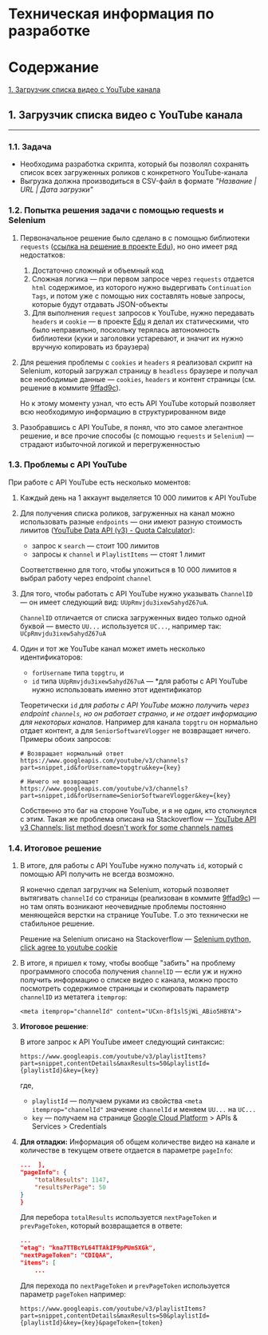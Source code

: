 # Техническая информация по разработке

# Содержание
[1. Загрузчик списка видео с YouTube канала](#1.-Загрузчик-списка-видео-с-YouTube-канала)



## 1. Загрузчик списка видео с YouTube канала
***
### 1.1. Задача

* Необходима разработка скрипта, который бы позволял сохранять список всех загруженных роликов с конкретного YouTube-канала
* Выгрузка должна производиться в CSV-файл в формате *"Название | URL | Дата загрузки"*


### 1.2. Попытка решения задачи с помощью requests и Selenium
1. Первоначальное решение было сделано в с помощью библиотеки `requests` ([ссылка на решение в проекте Edu](https://github.com/n8creator/edu/blob/main/m-parsing/11-ajax2.py)), но оно имеет ряд недостатков:
   1. Достаточно сложный и объемный код
   2.  Сложная логика &mdash; при первом запросе через `requests` отдается `html` содержимое, из которого нужно выдергивать `Continuation Tags`, и потом уже с помощью них составлять новые запросы, которые будут отдавать JSON-объекты
   3.  Для выполнения `request` запросов к YouTube, нужно передавать `headers` и `cookie` &mdash; в проекте [Edu](https://github.com/n8creator/edu/blob/main/m-parsing/11-ajax2.py) я делал их статическими, что было неправильно, поскольку терялась автономность библиотеки (куки и заголовки устаревают, и значит их нужно вручную копировать из браузера)
2. Для решения проблемы с `cookies` и `headers` я реализовал скрипт на Selenium, который загружал страницу в `headless` браузере и получал все неободимые данные &mdash; `cookies`, `headers` и контент страницы (см. решение в коммите [9ffad9c](https://github.com/n8creator/youtube/commit/9ffad9cf14e11e58f44825fa7ffd3b3888493dd6#diff-24e6654bfd1ab85bebb1f721a4be46e6fdb9ea8974d14442d3aaecd1f971fcbb)).

    Но к этому моменту узнал, что есть API YouTube который позволяет всю необходимую информацию в структурированном виде
3. Разобравшись с API YouTube, я понял, что это самое элегантное решение, и все прочие способы (с помощью `requests` и `Selenium`) &mdash; страдают избыточной логикой и перегруженностью


### 1.3. Проблемы с API YouTube

При работе с API YouTube есть несколько моментов:
1. Каждый день на 1 аккаунт выделяется 10 000 лимитов к API YouTube
2.  Для получения списка роликов, загруженных на канал можно использовать разные `endpoints` &mdash; они имеют разную стоимость лимитов ([YouTube Data API (v3) - Quota Calculator](https://developers.google.com/youtube/v3/determine_quota_cost)):
    * запрос к `search` &mdash; стоит 100 лимитов
    * запросы к `channel` и `PlaylistItems` &mdash; стоят 1 лимит

    Соответственно для того, чтобы уложиться в 10 000 лимитов я выбрал работу через endpoint `channel`
3. Для того, чтобы работать с API YouTube нужно указывать `ChannelID` &mdash; он имеет следующий вид: `UUpRmvjdu3ixew5ahydZ67uA`.

    `ChannelID` отличается от списка загруженных видео только одной буквой &mdash; вместо `UU...` используется `UC...`, например так: `UCpRmvjdu3ixew5ahydZ67uA`

4. Один и тот же YouTube канал может иметь несколько идентификаторов:
    * `forUsername` типа `topgtru`, и
    * `id` типа `UUpRmvjdu3ixew5ahydZ67uA` &mdash; *для работы с API YouTube нужно использовать именно этот идентификатор

    Теоретически `id` *для работы с API YouTube можно получить через endpoint `channels`, но он работает странно, и не отдает информацию для некоторых каналов*. Например для канала `topgtru` он нормально отдает контент, а для `SeniorSoftwareVlogger` не возвращает ничего. Примеры обоих запросов:
    ```text
    # Возвращает нормальный ответ
    https://www.googleapis.com/youtube/v3/channels?part=snippet,id&forUsername=topgtru&key={key}

    # Ничего не возвращает
    https://www.googleapis.com/youtube/v3/channels?part=snippet,id&forUsername=SeniorSoftwareVlogger&key={key}
    ```

    Собственно это баг на стороне YouTube, и я не один, кто столкнулся с этим. Такая же проблема описана на Stackoverflow &mdash; [YouTube API v3 Channels: list method doesn't work for some channels names](https://stackoverflow.com/questions/35051882/youtube-api-v3-channels-list-method-doesnt-work-for-some-channels-names)


### 1.4. Итоговое решение
1. В итоге, для работы с API YouTube нужно получать `id`, который с помощью API получить не всегда возможно.

    Я конечно сделал загрузчик на Selenium, который позволяет вытягивать `channelId` со страницы (реализован в коммите [9ffad9c](https://github.com/n8creator/youtube/commit/9ffad9cf14e11e58f44825fa7ffd3b3888493dd6#diff-24e6654bfd1ab85bebb1f721a4be46e6fdb9ea8974d14442d3aaecd1f971fcbb)) &mdash; но там опять возникают неочевидные проблемы постоянно меняющейся верстки на странице YouTube. Т.о это технически не стабильное решение.

    Решение на Selenium описано на Stackoverflow &mdash; [Selenium python, click agree to youtube cookie](https://stackoverflow.com/questions/66902404/selenium-python-click-agree-to-youtube-cookie)

2. В итоге, я пришел к тому, чтобы вообще "забить" на проблему программного способа получения `channelID` &mdash; если уж и нужно получить информацию о списке видео с канала, можно просто посмотреть содержимое страницы и скопировать параметр `channelID` из метатега `itemprop`:
    ```
    <meta itemprop="channelId" content="UCxn-8f1slSjWi_ABio5H8YA">
    ```

3. **Итоговое решение**:

    В итоге запрос к API YouTube имеет следующий синтаксис:
    ```text
    https://www.googleapis.com/youtube/v3/playlistItems?part=snippet,contentDetails&maxResults=50&playlistId={playlistId}&key={key}
    ```

    где,

    * `playlistId` &mdash; получаем руками из свойства `<meta itemprop="channelId"` значение `channelId` и меняем `UU...` на `UC...`
    * `key` &mdash; получаем на странице [Google Cloud Platform](https://console.cloud.google.com/ ) > APIs & Services > Credentials


4. **Для отладки:**
    Информация об общем количестве видео на канале и количестве в текущем ответе отдается в параметре `pageInfo`:
    ```json
    ...  ],
    "pageInfo": {
        "totalResults": 1147,
        "resultsPerPage": 50
    }
    }
    ```

    Для перебора `totalResults` используется `nextPageToken` и `prevPageToken`, который возвращается в ответе:
    ```json
    ...
    "etag": "kna7TTBcYL64TTAkIF9pPUmSXGk",
    "nextPageToken": "CDIQAA",
    "items": [
        ...
    ```

    Для перехода по `nextPageToken` и `prevPageToken` используется параметр `pageToken` например:
    ```
    https://www.googleapis.com/youtube/v3/playlistItems?part=snippet,contentDetails&maxResults=50&playlistId={playlistId}&key={key}&pageToken={token}
    ```
